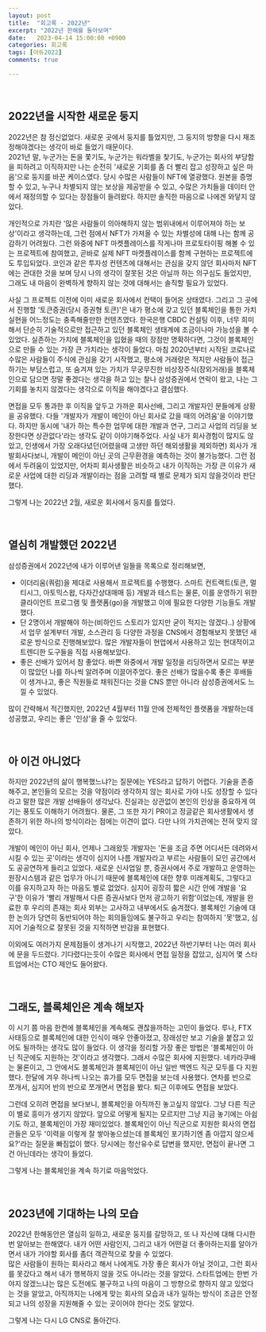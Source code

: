 ```yaml
---
layout: post
title:  "회고록 - 2022년" 
excerpt: "2022년 한해를 돌아보며"
date:   2023-04-14 15:00:00 +0900
categories: 회고록
tags: [아듀2022]
comments: true

---
```


<br>

## 2022년을 시작한 새로운 둥지

2022년은 참 정신없었다. 새로운 곳에서 둥지를 틀었지만, 그 둥지의 방향을 다시 재조정해야겠다는 생각이 바로 들었기 때문이다.  
2021년 말, 누군가는 돈을 쫓기도, 누군가는 워라벨을 찾기도, 누군가는 회사의 부당함을 피하려고 이직하지만 나는 순전히 '새로운 기회를 좀 더 빨리 잡고 성장하고 싶은 마음'으로 둥지를 바꾼 케이스였다. 당시 수많은 사람들이 NFT에 열광했다. 원본을 증명할 수 있고, 누구나 차별되지 않는 보상을 제공받을 수 있고, 수많은 가치들을 데이터 안에서 재정의할 수 있다는 장점들이 들려왔다. 하지만 솔직한 마음으로 나에겐 와닿지 않았다.  

개인적으로 가치란 '많은 사람들이 의아해하지 않는 범위내에서 이루어져야 하는 보상'이라고 생각하는데, 그런 점에서 NFT가 가져올 수 있는 차별성에 대해 나는 함께 공감하기 어려웠다. 그런 와중에 NFT 마켓플레이스를 작게나마 프로토타이핑 해볼 수 있는 프로젝트에 참여했고, 곧바로 실제 NFT 마켓플레이스를 함께 구현하는 프로젝트에도 투입되었다. 코인과 같은 투자성 컨텐츠에 대해서는 관심을 갖지 않던 회사마저 NFT에는 관대한 것을 보며 당시 나의 생각이 잘못된 것은 아닐까 하는 의구심도 들었지만, 그래도 내 마음이 완벽하게 향하지 않는 것에 대해서는 솔직할 필요가 있었다.

사실 그 프로젝트 이전에 이미 새로운 회사에서 컨택이 들어온 상태였다. 그리고 그 곳에서 진행할 '토큰증권(당시 증권형 토큰)'은 내가 평소에 갖고 있던 블록체인을 통한 가치 실현을 어느정도는 충족해줄만한 컨텐츠였다. 한국은행 CBDC 컨설팅 이후, 너무 희미해서 단순히 기술적으로만 접근하고 있던 블록체인 생태계에 조금이나마 가능성을 볼 수 있었다. 실존하는 가치에 블록체인을 입혔을 때의 장점만 명확하다면, 그것이 블록체인으로 만들 수 있는 가장 큰 가치라는 생각이 들었다. 마침 2020년부터 시작된 코로나로 수많은 사람들이 주식에 관심을 갖기 시작했고, 평소에 거래량은 적지만 사람들이 접근하기는 부담스럽고, 또 숨겨져 있는 가치가 무궁무진한 비상장주식(장외거래)을 블록체인으로 담으면 정말 좋겠다는 생각을 하고 있는 찰나 삼성증권에서 연락이 왔고, 나는 그 기회를 놓치지 않겠다는 생각으로 이직을 해야겠다고 결심했다.

면접을 모두 통과한 후 이직을 앞두고 가까운 회사선배, 그리고 개발자인 분들에게 상황을 공유했다. 다들 '개발자가 개발이 메인이 아닌 회사로 갔을 때의 어려움'을 이야기했다. 하지만 동시에 '내가 하는 특수한 업무에 대한 개발과 연구, 그리고 사업의 리딩을 보장한다면 상관없다'라는 생각도 같이 이야기해주었다. 사실 내가 회사경험이 많지도 않았고, 인생에서 가장 오래다녔던(어렸을때 고생만 하던 해외생활을 제외하면) 회사가 개발회사다보니, 개발이 메인이 아닌 곳의 근무환경을 예측하는 것이 불가능했다. 그런 점에서 두려움이 있었지만, 어차피 회사생활은 비슷하고 내가 이직하는 가장 큰 이유가 새로운 사업에 대한 리딩과 개발이라는 점을 고려할 때 별로 문제가 되지 않을것이라 판단했다. 

그렇게 나는 2022년 2월, 새로운 회사에서 둥지를 틀었다.

<br>

## 열심히 개발했던 2022년

삼성증권에서 2022년에 내가 이루어낸 일들을 목록으로 정리해보면,

- 이더리움(쿼럼)을 제대로 사용해서 프로젝트를 수행했다. 스마트 컨트랙트(토큰, 멀티시그, 아토믹스왑, 다자간상대매매 등) 개발과 테스트는 물론, 이를 운영하기 위한 클라이언트 프로그램 및 플랫폼(go)을 개발했고 이에 필요한 다양한 기능들도 개발했다.
- 단 2명이서 개발해야 하는(비하인드 스토리가 있지만 굳이 적지는 않겠다..) 상황에서 업무 설계부터 개발, 소스관리 등 다양한 과정을 CNS에서 경험해보지 못했던 새로운 방식으로 진행해보았다. 많은 개발자들이 현업에서 사용하고 있는 현대적이고 트렌디한 도구들을 직접 사용해보았다.
- 좋은 선배가 있어서 참 좋았다. 바쁜 와중에서 개발 일정을 리딩하면서 모르는 부분이 많았던 나를 하나씩 알려주며 이끌어주었다. 좋은 선배가 많을수록 좋은 후배들이 생겨나고, 좋은 직원들로 채워진다는 것을 CNS 뿐만 아니라 삼성증권에서도 느낄 수 있었다.

많이 간략해서 적긴했지만, 2022년 4월부터 11월 안에 전체적인 플랫폼을 개발하는데 성공했고, 우리는 좋은 '인상'을 줄 수 있었다.

<br>

## 아 이건 아니었다

하지만 2022년의 삶이 행복했느냐?는 질문에는 YES라고 답하기 어렵다. 기술을 존중해주고, 본인들의 모르는 것을 약점이라 생각하지 않는 회사로 가야 나도 성장할 수 있다라고 말한 많은 개발 선배들이 생각났다. 진실과는 상관없이 본인의 인상을 중요하게 여기는 풍토도 이해하기 어려웠다. 물론, 그 또한 자기 PR이고 정글같은 회사생활에서 생존하기 위한 하나의 방식이라는 점에는 이견이 없다. 다만 나의 가치관에는 전혀 맞지 않았다.

개발이 메인이 아닌 회사, 언제나 그래왔듯 개발자는 '돈을 조금 주면 어디서든 데려와서 시킬 수 있는 곳'이라는 생각이 심지어 나름 개발자라고 부르는 사람들이 모인 공간에서도 공공연하게 들리고 있었다. 새로운 신사업일 뿐, 증권사에서 주로 개발하고 운영하는 원장시스템과 같은 업무가 아니기 때문에 블록체인에 대한 향후 미래계획도, 그렇다고 이를 유지하고자 하는 마음도 별로 없었다. 심지어 굉장히 짧은 시간 안에 개발을 '요구'한 이유가 '빨리 개발해서 다른 증권사보다 먼저 광고하기 위함'이었는데, 개발을 완료한 후 우리의 존재는 회사 외부는 고사하고 내부에서도 숨겨졌다. 블록체인 기술에 대한 논의가 당연히 동반되어야 하는 회의들임에도 불구하고 우리는 참여하지 '못'했고, 심지어 기술적으로 잘못된 것을 지적하면 반감을 표현했다. 

이외에도 여러가지 문제점들이 생겨나기 시작했고, 2022년 하반기부터 나는 여러 회사에 문을 두드렸다. 기다렸다는듯이 수많은 회사에서 면접 일정을 잡았고, 심지어 몇 스타트업에서는 CTO 제안도 들어왔다. 

<br>

## 그래도, 블록체인은 계속 해보자

이 시기 쯤 마음 한켠에 블록체인을 계속해도 괜찮을까하는 고민이 들었다. 루나, FTX 사태등으로 블록체인에 대한 인식이 매우 안좋아졌고, 장래성만 보고 기술을 붙잡고 있어도 될까하는 생각도 많이 들었다. 이 생각을 정리할 가장 좋은 방법은 '블록체인이 아닌 직군에도 지원하는 것'이라고 생각했다. 그래서 수많은 회사에 지원했다. 네카라쿠배는 물론이고, 그 안에서도 블록체인과 블록체인이 아닌 일반 백엔드 직군 모두를 다 지원했다. 한달에 겨우 하나씩 나오는 휴가를 모두 면접을 보는데 사용했다. 연차를 반으로 쪼개서, 심지어 반의 반으로 쪼개면서 면접을 봤다. 퇴근 이후에도 면접을 보았다. 

그런데 오히려 면접을 보다보니, 블록체인을 아직까진 놓고싶지 않았다. 그냥 다른 직군이 별로 흥미가 생기지 않았다. 앞으로 어떻게 될지는 모르지만 그냥 지금 놓기에는 아쉽기도 하고, 블록체인이 가장 재미있었다. 블록체인이 아닌 직군으로 지원한 회사의 면접관들은 모두 '이력을 이렇게 잘 쌓아놓으셨는데 블록체인 포기하기엔 좀 아깝지 않으세요?'라는 질문을 빠짐없이 했다. 당시에는 청산유수로 답변을 했지만, 면접이 끝나면 그건 아닌데라는 생각이 들었다. 

그렇게 나는 블록체인을 계속 하기로 마음먹었다.

<br>

## 2023년에 기대하는 나의 모습

2022년 한해동안은 열심히 일하고, 새로운 둥지를 갈망하고, 또 나 자신에 대해 다시한번 알아보는 한해였다. 내가 어떤 사람인지, 그리고 내가 어떤걸 더 좋아하는지를 알아가면서 내가 가야할 회사를 좀더 객관적으로 찾을 수 있었다.  
많은 사람들이 원하는 회사라고 해서 나에게도 가장 좋은 회사가 아닐 것이고, 그런 회사를 못갔다고 해서 내가 행복하지 않을 것도 아니라는 것을 알았다. 스타트업에는 한번 가야지 않겠느냐는 많은 도전에도 불구하고 나의 마음이 그 방향으로 향하지 않고 있었다는 것을 알았고, 아직까지는 나에게 맞는 회사의 모습과 내가 일하는 방식이 조금은 안정되고 나의 성장을 지원해줄 수 있는 곳이어야 한다는 것도 알았다.

그렇게 나는 다시 LG CNS로 돌아간다. 